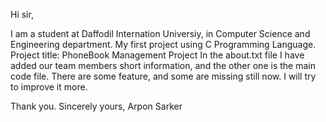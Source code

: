 Hi sir,

I am a student at Daffodil Internation Universiy, in Computer Science and Engineering department.
My first project using C Programming Language.
Project title: PhoneBook Management Project
In the about.txt file I have added our team members short information, and the other one is the main code file.
There are some feature, and some are missing still now. I will try to improve it more.

Thank you.
Sincerely yours,
Arpon Sarker 
